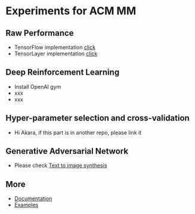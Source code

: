 # Experiments for ACM MM

## Raw Performance
* TensorFlow implementation [click](https://www.tensorflow.org/tutorials/deep_cnn)
* TensorLayer implementation [click](https://github.com/zsdonghao/tensorlayer/blob/master/example/tutorial_cifar10_tfrecord.py)

## Deep Reinforcement Learning
* Install OpenAI gym
* xxx
* xxx

## Hyper-parameter selection and cross-validation
* Hi Akara, if this part is in another repo, please link it

## Generative Adversarial Network
* Please check [Text to image synthesis](https://github.com/zsdonghao/text-to-image)


## More
* [Documentation](http://tensorlayer.readthedocs.io)
* [Examples](http://tensorlayer.readthedocs.io/en/latest/user/example.html)
